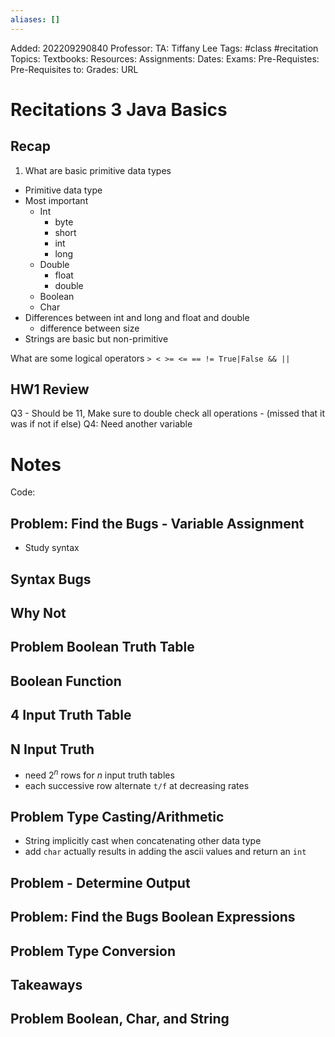 ```yaml
---
aliases: []
---
```

Added: 202209290840
Professor:
TA: Tiffany Lee
Tags: #class #recitation
Topics: 
Textbooks:
Resources:
Assignments:
Dates:
Exams:
Pre-Requistes:
Pre-Requisites to:
Grades:
URL

# Recitations 3 Java Basics
## Recap
1. What are basic primitive data types
- Primitive data type
- Most important
	- Int
		- byte
		- short
		- int
		- long
	- Double
		- float
		- double
	- Boolean
	- Char
- Differences between int and long and float and double
	- difference between size
- Strings are basic but non-primitive

What are some logical operators
`> < >= <= == != True|False && ||`

## HW1 Review
Q3 - Should be 11, Make sure to double check all operations
	- (missed that it was if not if else)
Q4: Need another variable

# Notes
Code: 


## Problem: Find the Bugs - Variable Assignment
- Study syntax
## Syntax Bugs
## Why Not
## Problem Boolean Truth Table
## Boolean Function
## 4 Input Truth Table

## N Input Truth 
- need $2^{n}$ rows for $n$ input truth tables
- each successive row alternate `t/f` at decreasing rates
## Problem Type Casting/Arithmetic
- String implicitly cast when concatenating other data type
- add `char` actually results in adding the ascii values and return an `int` 
## Problem - Determine Output

## Problem: Find the Bugs Boolean Expressions
## Problem Type Conversion
## Takeaways
## Problem Boolean, Char, and String
 



 
 



